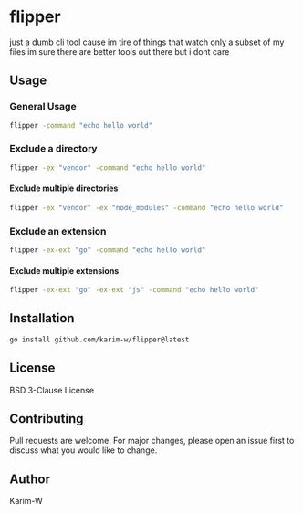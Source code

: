 # flipper

just a dumb cli tool cause im tire of things that watch only a subset of my files
im sure there are better tools out there but i dont care

## Usage

### General Usage

```bash
flipper -command "echo hello world"
```

### Exclude a directory

```bash
flipper -ex "vendor" -command "echo hello world"
```

#### Exclude multiple directories

```bash
flipper -ex "vendor" -ex "node_modules" -command "echo hello world"
```

### Exclude an extension

```bash
flipper -ex-ext "go" -command "echo hello world"
```

#### Exclude multiple extensions

```bash
flipper -ex-ext "go" -ex-ext "js" -command "echo hello world"
```

## Installation

```bash
go install github.com/karim-w/flipper@latest
```

## License

BSD 3-Clause License

## Contributing

Pull requests are welcome. For major changes, please open an issue first to
discuss what you would like to change.

## Author

Karim-W
